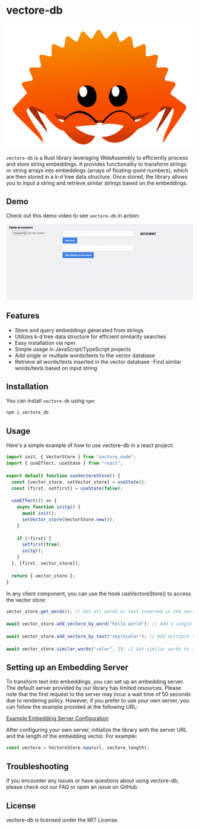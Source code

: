 # vectore-db

![Rust](rust-mascot.png)

`vectore-db` is a Rust library leveraging WebAssembly to efficiently process and store string embeddings. It provides functionality to transform strings or string arrays into embeddings (arrays of floating-point numbers), which are then stored in a k-d tree data structure. Once stored, the library allows you to input a string and retrieve similar strings based on the embeddings.

## Demo

Check out this demo video to see `vectore-db` in action:

![Demo Video](demo.gif)

## Features

- Store and query embeddings generated from strings
- Utilizes k-d tree data structure for efficient similarity searches
- Easy installation via npm
- Simple usage in JavaScript/TypeScript projects
- Add single or multiple words/texts to the vector database
- Retrieve all words/texts inserted in the vector database
-Find similar words/texts based on input string

## Installation

You can install `vectore-db` using `npm`:

```bash
npm i vectore_db
```

## Usage

Here's a simple example of how to use vectore-db in a react project:

``` javascript
import init, { VectorStore } from "vectore_node";
import { useEffect, useState } from "react";

export default function useVectoreStore() {
  const [vector_store, setVector_store] = useState();
  const [first, setfirst] = useState(false);
  
  useEffect(() => {
    async function initg() {
      await init();
      setVector_store(VectorStore.new());
    }
    
    if (!first) {
      setfirst(true);
      initg();
    }
  }, [first, vector_store]);
  
  return { vector_store };
}
```

In any client component, you can use the hook useVectoreStore() to access the vector store:

``` javascript
vector_store.get_words(); // Get all words or text inserted in the vectore database

await vector_store.add_vectore_by_word("hello world"); // Add a single word or text to the vectore database

await vector_store.add_vectore_by_text("sky\ncolor"); // Add multiple texts separated by \n to the vectore database

await vector_store.similar_words("color", 1); // Get similar words to the input string and specify the number of related strings desired
```

## Setting up an Embedding Server

To transform text into embeddings, you can set up an embedding server. The default server provided by our library has limited resources. Please note that the first request to the server may incur a wait time of 50 seconds due to rendering policy. However, if you prefer to use your own server, you can follow the example provided at the following URL:

[Example Embedding Server Configuration](https://github.com/SuleimanKarimEddin/embadding)

After configuring your own server, initialize the library with the server URL and the length of the embedding vector. For example:

```javascript
const vectore = VectoreStore.new(url, vectore_length);
```

## Troubleshooting

If you encounter any issues or have questions about using vectore-db, please check out our FAQ or open an issue on GitHub.

## License

vectore-db is licensed under the MIT License.

